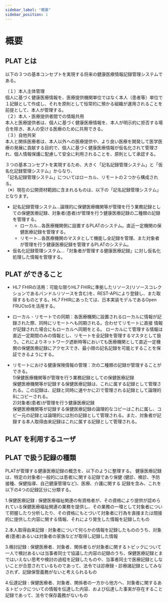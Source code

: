 ```yaml
---
sidebar_label: "概要"
sidebar_position: 1
---
```


# 概要

## PLAT とは

以下の３つの基本コンセプトを実現する将来の健康医療情報記録管理システムである。

（１）本人主体管理  
個⼈に基づく健康医療情報を、医療提供機関単位ではなく本人（患者等）単位で１記録として作成し、それを原則として恒常的に預かる組織が運用されることを前提として、本人が管理する。  
（２）本人・医療提供者間での情報共用  
本人と医療提供者は、個⼈に基づく健康医療情報を、本人が明示的に拒否する場合を除き、本人の受ける医療のために共用できる。  
（３）自他共栄  
本人と関係医療者は、本人以外への医療提供や、より良い医療を開発して医学医療の発展に貢献する目的で、個人に基づく健康医療情報が仮名化されて管理され、個人情報保護に配慮して安全に利用されることを、原則として承認する。  
  
３つの基本コンセプトを実現するため、大きく「記名記録管理システム」と「仮名化記録管理システム」からなり、  
「記名記録管理システム」についてはローカル、リモートの２つから構成される。  
（※）現在の公開資材範囲に含まれるものは、以下の「記名記録管理システム」となります。  

- 記名記録管理システム…論理的に保健医療機関等が管理を行う業務記録としての保健医療記録、対象者(患者)が管理を行う健康医療記録の二種類の記録を管理する。
    - ローカル…各医療機関側に設置するPLATのシステム。直近一定機関の保健医療記録を管理する。
    - リモート…各医療機関のマスタとして機能し全記録を管理、また対象者が管理を行う健康医療記録を管理するPLATのシステム。
-  仮名化記録管理システム…「対象者が管理する健康医療記録」に対し仮名化処理した情報を管理する。  

<!-- PLAT とは〜  
共通プラットフォーム指針 -->

## PLAT ができること

- HL7 FHIRの活用：可能な限りHL7 FHIRに準拠したリソース(リソースコレクションであるバンドルリソースを含む)を、REST-APIにより登録し、また取得するものとする。HL7 FHIRにあったては、日本実装モデルであるOpen FRUCtoSを活用する。

- ローカル - リモートでの同期：各医療機関に設置されるローカルに情報が記録された際、同時にリモートへも同期される。合わせてリモートに直接 情報が記録された場合にもローカルへ同期をとる。 ローカルにて管理する情報は直近一定期間のみの情報とし、リモートを全記録を管理するマスタとして扱う。これによりネットワーク遮断時等においても医療機関として直近一定機関の保健医療記録にアクセスでき、最小限の記名記録を可能とすることを保証できるようにする。

- リモートにおける健康保険情報の管理：次の二種類の記録が管理することができる。  
    1)保健医療機関等が管理を行う業務記録としての保健医療記録  
            保健医療機関等が記録する保健医療記録は、これに属する記録として管理される。この記録は、記録と同時に速やかに2)で管理される記録として論理的8にコピーされる。  
    2)対象者(患者)が管理を行う健康医療記録  
            保健医療機関等が記録する保健医療記録の論理的なコピーはこれに属し、コピー元の記録とは論理的には別の記録として管理される。また、対象者が記録する本人取得由来記録はこれに属する記録として管理される。  

<!-- FHIR 形式で〜（FRUCtoS も織り交ぜる）  
local - remote の説明  
認証〜  
同期も軽く触れる -->

## PLAT を利用するユーザ

<!-- 医療機関や患者 -->

## PLAT で扱う記録の種類

PLATが管理する健康医療記録の概念を、以下のように整理する。
健康医療記録は、特定の対象者(一般的には患者)に関する記録であり保健
(健診、検診、予防接種、保健指導、自己健康管理など)、医療、介護に関する
記録を含み、これを以下の4つの記録区分に分類する。   
  
1.保健医療記録 : 保健医療福祉関連の有資格者が、その資格により提供が認められている保健医療福祉関連の業務を提供し、その業務の一環として対象者について把握したり分析したり、その資格にもとづいて対象者に行為を直接または間接的に提供した内容に関する情報、それにより発生した情報を記録したもの  
  
2.本人取得由来記録 : 対象者について何らかの情報を記録したもののうち、対象者(患者)あるいは対象者の家族などが取得し記録した情報  
  
3.検討記録  : 保健医療者、対象者、関係者らが対象者に関するトピックについて一人で検討あるいは当事者同士で協議した内容の記録のうち、保健医療記録とまではいえない思考や検討の過程を記録したものや、当事者同士で医療記録としないことが合意されているものであって、法令では診療録・診療諸記録としてみなされず、記録保管義務がないと考えられるもの
  
4.伝達記録  : 保健医療者、対象者、関係者の一方から他方へ、対象者に関するあるトピックについての情報を伝達した内容、および伝達した事実が存在すること記録であって、法令で保存義務がないもの
  
 

<!-- 図解の絵を流用してもいいかも  
健康医療記録については https://std.jpfhir.jp/ に記載されている Bundle 構造を参照させる -->
